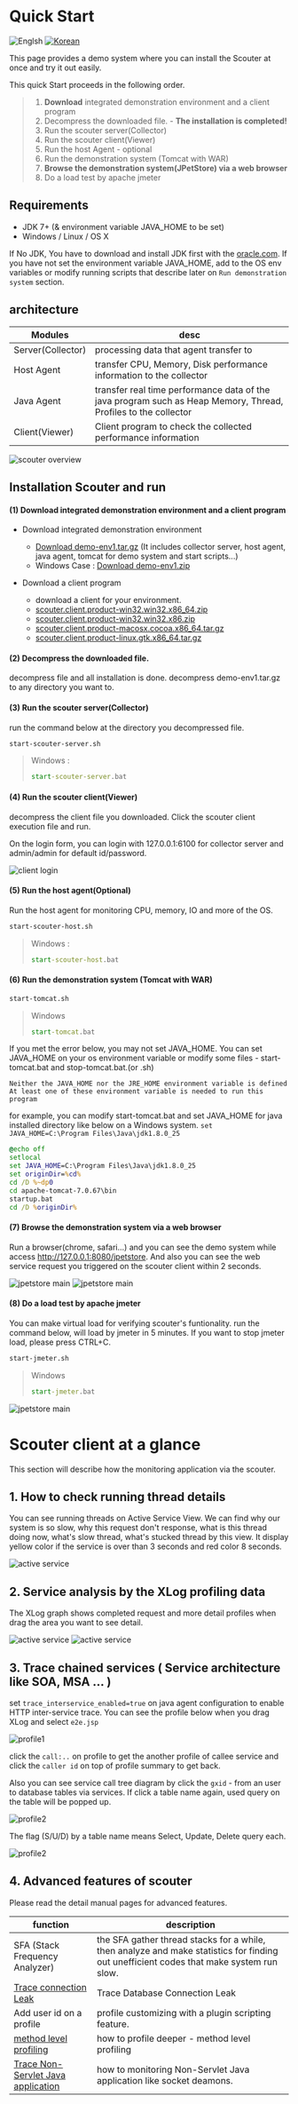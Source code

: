# Quick Start
![Englsh](https://img.shields.io/badge/language-English-orange.svg) [![Korean](https://img.shields.io/badge/language-Korean-blue.svg)](Quick-Start_kr.md)

This page provides a demo system where you can install the Scouter at once and try it out easily.

This quick Start proceeds in the following order.

> 1. **Download** integrated demonstration environment and a client program
> 2. Decompress the downloaded file. - **The installation is completed!**
> 3. Run the scouter server(Collector)
> 4. Run the scouter client(Viewer)
> 5. Run the host Agent - optional
> 6. Run the demonstration system (Tomcat with WAR)
> 7. **Browse the demonstration system(JPetStore) via a web browser**
> 8. Do a load test by apache jmeter

## Requirements
* JDK 7+ (& environment variable JAVA_HOME to be set)
* Windows / Linux / OS X

If No JDK, You have to download and install JDK first with the [oracle.com](http://www.oracle.com/technetwork/java/javase/downloads/jdk8-downloads-2133151.html).
If you have not set the environment variable JAVA_HOME, add to the OS env variables or modify running scripts that describe later on `Run demonstration system` section.

## architecture 
Modules           | desc
----------------- | --------------------------
Server(Collector) | processing data that agent transfer to
Host Agent        | transfer CPU, Memory, Disk performance information to the collector
Java Agent        | transfer real time performance data of the java program such as Heap Memory, Thread, Profiles to the collector
Client(Viewer)    | Client program to check the collected performance information

![scouter overview](../img/main/scouter-overview.png)

## Installation Scouter and run

#### (1) **Download** integrated demonstration environment and a client program
 - Download integrated demonstration environment
   - [Download demo-env1.tar.gz](https://github.com/scouter-project/scouter-demo/releases/download/v0.4.21/demo-env1.tar.gz) (It includes collector server, host agent, java agent, tomcat for demo system and start scripts...)
   - Windows Case : [Download demo-env1.zip](https://github.com/scouter-project/scouter-demo/releases/download/v0.4.21/demo-env1.zip)

 - Download a client program
   - download a client for your environment.
    - [scouter.client.product-win32.win32.x86_64.zip](https://github.com/scouter-project/scouter/releases/download/v1.7.1/scouter.client.product-win32.win32.x86_64.zip)
    - [scouter.client.product-win32.win32.x86.zip](https://github.com/scouter-project/scouter/releases/download/v1.7.1/scouter.client.product-win32.win32.x86.zip)
    - [scouter.client.product-macosx.cocoa.x86_64.tar.gz](https://github.com/scouter-project/scouter/releases/download/v1.7.1/scouter.client.product-macosx.cocoa.x86_64.tar.gz)
    - [scouter.client.product-linux.gtk.x86_64.tar.gz](https://github.com/scouter-project/scouter/releases/download/v1.7.1/scouter.client.product-linux.gtk.x86_64.tar.gz)

#### (2) Decompress the downloaded file.
 decompress file and all installation is done.
 decompress demo-env1.tar.gz to any directory you want to.
 
#### (3) Run the scouter server(Collector)
 run the command below at the directory you decompressed file.
 ```bash
 start-scouter-server.sh
 ```
 > Windows : 
 > ```bat
 > start-scouter-server.bat
 > ```

#### (4) Run the scouter client(Viewer)
 decompress the client file you downloaded.
 Click the scouter client execution file and run.
 
 On the login form, you can login with 127.0.0.1:6100 for collector server and admin/admin for default id/password.
 
![client login](../img/client/client-login.png)

#### (5) Run the host agent(Optional)
 Run the host agent for monitoring CPU, memory, IO and more of the OS.
 ```bash
 start-scouter-host.sh
 ```
 > Windows : 
 > ```bat
 > start-scouter-host.bat
 > ```

#### (6) Run the demonstration system (Tomcat with WAR)
 ```bash
 start-tomcat.sh
 ```

 > Windows 
 > ```bat
 > start-tomcat.bat
 > ```

If you met the error below, you may not set JAVA_HOME.
You can set JAVA_HOME on your os environment variable or modify some files - start-tomcat.bat and stop-tomcat.bat.(or .sh)
```
Neither the JAVA_HOME nor the JRE_HOME environment variable is defined
At least one of these environment variable is needed to run this program
```

for example, you can modify start-tomcat.bat and set JAVA_HOME for java installed directory like below on a Windows system. 
`set JAVA_HOME=C:\Program Files\Java\jdk1.8.0_25`

```bat
@echo off
setlocal
set JAVA_HOME=C:\Program Files\Java\jdk1.8.0_25
set originDir=%cd%
cd /D %~dp0
cd apache-tomcat-7.0.67\bin
startup.bat
cd /D %originDir%
```

#### (7) Browse the demonstration system via a web browser
Run a browser(chrome, safari...) and you can see the demo system while access http://127.0.0.1:8080/jpetstore.
And also you can see the web service request you triggered on the scouter client within 2 seconds.

![jpetstore main](../img/quickstart/jpet-main.png)
![jpetstore main](../img/quickstart/client-jpet-demo1.png)

#### (8) Do a load test by apache jmeter
You can make virtual load for verifying scouter's funtionality.
run the command below, will load by jmeter in 5 minutes.
If you want to stop jmeter load, please press CTRL+C.

```bash
start-jmeter.sh
```
 > Windows
 > ```bat
 > start-jmeter.bat
 > ```

![jpetstore main](../img/quickstart/client-jmeter-demo1.png)

# Scouter client at a glance
This section will describe how the monitoring application via the scouter.

## 1. How to check running thread details
You can see running threads on Active Service View.
We can find why our system is so slow, why this request don't response, what is this thread doing now, what's slow thread, what's stucked thread by this view.
It display yellow color if the service is over than 3 seconds and red color 8 seconds.

![active service](../img/quickstart/active-service.png)


## 2. Service analysis by the XLog profiling data
The XLog graph shows completed request and more detail profiles when drag the area you want to see detail.

![active service](../img/quickstart/xlog1.png)
![active service](../img/quickstart/profile1.png)

## 3. Trace chained services ( Service architecture like SOA, MSA ... )
set `trace_interservice_enabled=true` on java agent configuration to enable HTTP inter-service trace.
You can see the profile below when you drag XLog and select `e2e.jsp`

![profile1](../img/quickstart/interservice1.png)

click the `call:..` on profile to get the another profile of callee service and click the `caller id` on top of profile summary to get back.

Also you can see service call tree diagram by click the `gxid` - from an user to database tables via services.
If click a table name again, used query on the table will be popped up.

![profile2](../img/quickstart/interservice2.png)

The flag (S/U/D) by a table name means Select, Update, Delete query each.

![profile2](../img/quickstart/topology-table.png)


## 4. Advanced features of scouter

Please read the detail manual pages for advanced features.

function     |    description
------------ | --------------
SFA (Stack Frequency Analyzer)  | the SFA gather thread stacks for a while, then analyze and make statistics for finding out unefficient codes that make system run slow.
[Trace connection Leak](../tech/JDBC-Connection-Leak-Trace.md)           | Trace Database Connection Leak
Add user id on a profile        | profile customizing with a plugin scripting feature.
[method level profiling](../use-case/Method-Profiling.md)          | how to profile deeper - method level profiling
[Trace Non-Servlet Java application](../use-case/NON-HTTP-Service-Trace.md)    | how to monitoring Non-Servlet Java application like socket deamons.

